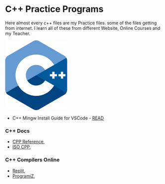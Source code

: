 # C++ Practice Programs

Here almost every c++ files are my Practice files. some of the files getting from internet. I learn all of these from different Website, Online Courses and my Teacher.

<!-- ![C++ Image](https://github.com/Koushikask/CPP.Programs/blob/master/CPP_logo.svg?raw=true) -->
<img src="https://github.com/Koushikask/CPP.Programs/blob/master/CPP_logo.svg?raw=true" width="200px">

- C++ Mingw Install Guide for VSCode - [READ](http://code.visualstudio.com/docs/cpp/config-mingw)

### C++ Docs
- [CPP Reference](https://en.cppreference.com/w/"),&nbsp;
- [ISO CPP](https://isocpp.org/),&nbsp;

### C++ Compilers Online
- [Replit](https://replit.com/languages/cpp),&nbsp;
- [ProgramiZ](https://www.programiz.com/cpp-programming/online-compiler/),&nbsp;